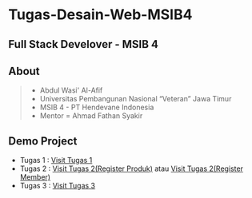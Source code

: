 # Tugas-Desain-Web-MSIB4

## Full Stack Develover - MSIB 4

## About

> - Abdul Wasi' Al-Afif
> - Universitas Pembangunan Nasional “Veteran” Jawa Timur
> - MSIB 4 - PT Hendevane Indonesia
> - Mentor = Ahmad Fathan Syakir

## Demo Project

- Tugas 1 : <a href="https://abdwasidev.github.io/Tugas-Desain-Web-MSIB4/tugas1/tugas1.html">Visit Tugas 1</a>
- Tugas 2 : <a href="https://abdwasidev.github.io/Tugas-Desain-Web-MSIB4/tugas2/tugas2_RegisterProduk.html">Visit Tugas 2(Register Produk)</a> atau <a href="https://abdwasidev.github.io/Tugas-Desain-Web-MSIB4/tugas2/tugas2_RegisterMember.html">Visit Tugas 2(Register Member)</a>
- Tugas 3 : <a href="https://abdwasidev.github.io/Tugas-Desain-Web-MSIB4/tugas3/tugas3_index.html">Visit Tugas 3</a>
